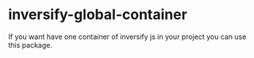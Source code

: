 inversify-global-container
==========================

If you want have one container of inversify js in your project you can use this package.